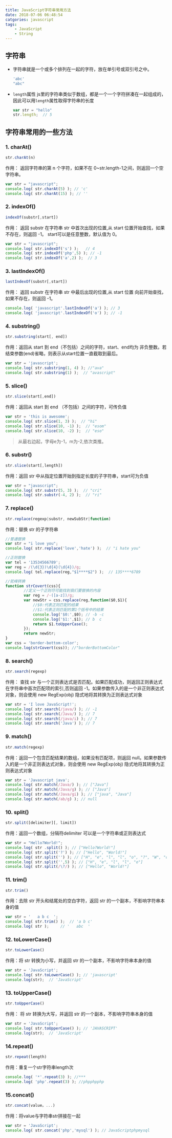 ```yaml
---
title: JavaScript字符串常用方法
date: 2018-07-06 06:48:54
catgories: javascript
tags: 
	- JavaScript
	- String
---
```




## 字符串

- 字符串就是一个或多个排列在一起的字符，放在单引号或双引号之中。

  ```javascript
  'abc'
  "abc"
  ```

- `length`属性
  js里的字符串类似于数组，都是一个一个字符拼凑在一起组成的，因此可以用`length`属性取得字符串的长度

  ```javascript
  var str = "hello"
  str.length;  // 5
  ```

## 字符串常用的一些方法

### 1. charAt()

```javascript
str.charAt(n)
```

作用： 返回字符串的第 n 个字符，如果不在 0~str.length-1之间，则返回一个空字符串。

```javascript
var str = "javascript";
console.log( str.charAt(5) ); // 'c'
console.log( str.charAt(15) ); // ''
```

### 2. indexOf()

```javascript
indexOf(substr[,start])
```

作用： 返回 substr 在字符串 str 中首次出现的位置,从 start 位置开始查找，如果不存在，则返回 -1。 
start可以是任意整数，默认值为 0。 

```javascript
var str = "javascript";
console.log( str.indexOf('s') );   // 4
console.log( str.indexOf('php',5) ); // -1
console.log( str.indexOf('a',2) );  // 3
```

### 3. lastIndexOf()

```javascript
lastIndexOf(substr[,start])
```

作用： 返回 substr 在字符串 str 中最后出现的位置,从 start 位置 向前开始查找，如果不存在，则返回 -1。

```javascript
console.log( 'javascript'.lastIndexOf('a') ); // 3
console.log( 'javascript'.lastIndexOf('o') ); // -1
```

### 4. substring()

```javascript
str.substring(start[, end])
```

作用：返回从 start 到 end（不包括）之间的字符，start、end均为 非负整数。若结束参数(end)省略，则表示从start位置一直截取到最后。

```javascript
var str = 'javascript';
console.log( str.substring(1, 4) ); //"ava"
console.log( str.substring(1) );  // "avascript"
```

### 5. slice()

```javascript
str.slice(start[,end])
```

作用：返回从 start 到 end （不包括）之间的字符，可传负值

```javascript
var str = 'this is awesome';
console.log( str.slice(1, 3) );  // "hi"
console.log( str.slice(10, -1) );  // "esom"
console.log( str.slice(10, -2) );  // "eso"
```

> 从最右边起，字母e为-1，m为-2,依次类推。

### 6. substr()

```javascript
str.slice(start[,length])
```

作用：返回 str 中从指定位置开始到指定长度的子字符串，start可为负值

```javascript
var str = "javascript";
console.log( str.substr(5, 3) );  // "cri"
console.log( str.substr(-4, 2) );  // "ri"
```

### 7. replace()

```javascript
str.replace(regexp|substr, newSubStr|function)
```

作用：替换 str 的子字符串

```javascript
//普通替换
var str = "i love you";
console.log( str.replace('love','hate') );  // "i hate you"

//正则替换
var tel = '13534566789'; 
var reg = /(\d{3})\d{4}(\d{4})/g;
console.log( tel.replace(reg,"$1****$2") );  // 135****6789

//驼峰转换
function strCovert(css){
		//定义一个正则尽可能找到我们要替换的内容
		var reg = /-([a-z])/g;
		var newStr = css.replace(reg,function($0,$1){
			//$0:代表正则匹配的结果
			//$1:代表正则匹配的第1个括号中的结果
			console.log('$0:',$0); // -b -c 
  			console.log('$1:',$1); // b  c 
			return $1.toUpperCase();
		});
		return newStr; 
}
var css = 'border-bottom-color'; 
console.log(strCovert(css)); //"borderBottomColor" 
```



### 8. search()

```javascript
str.search(regexp)
```

作用： 查找 str 与一个正则表达式是否匹配。如果匹配成功，则返回正则表达式在字符串中首次匹配项的索引,否则返回 -1。如果参数传入的是一个非正则表达式对象，则会使用 new RegExp(obj) 隐式地将其转换为正则表达式对象

```javascript
var str = 'I love JavaScript!';
console.log( str.search(/java/) ); // -1
console.log( str.search(/Java/) ); // 7
console.log( str.search(/java/i) ); // 7
console.log( str.search('Java') ); // 7
```

### 9. match()

```javascript
str.match(regexp)
```

作用：返回一个包含匹配结果的数组，如果没有匹配项，则返回 null。如果参数传入的是一个非正则表达式对象，则会使用 new RegExp(obj) 隐式地将其转换为正则表达式对象

```javascript
var str = 'Javascript java';
console.log( str.match(/Java/) ); // ["Java"]
console.log( str.match(/Java/g) ); // ["Java"]
console.log( str.match(/Java/gi) ); // ["java", "Java"]
console.log( str.match(/ab/g) ); // null
```

### 10. split()

```javascript
str.split([delimiter][, limit])
```

作用：返回一个数组，分隔符delimiter 可以是一个字符串或正则表达式

```javascript
var str = "Hello?World!";
console.log( str .split() ); // ["Hello?World!"]
console.log( str.split('?') ); // ["Hello", "World!"]
console.log( str.split('') ); // ["H", "e", "l", "l", "o", "?", "W", "o", "r", "l", "d", "!"]
console.log( str.split('',5) ); // ["H", "e", "l", "l", "o"]
console.log( str.split(/\?/) ); // ["Hello", "World!"]
```

### 11. trim()

```javascript
str.trim()
```

作用：去除 str 开头和结尾处的空白字符，返回 str 的一个副本，不影响字符串本身的值

```javascript
var str = '   a b c  ';
console.log( str.trim() );	// 'a b c'
console.log( str ); 	// '   abc  '
```

### 12. toLowerCase()

```javascript
str.toLowerCase()
```

作用：将 str 转换为小写，并返回 str 的一个副本，不影响字符串本身的值

```javascript
var str = 'JavaScript';
console.log( str.toLowerCase() ); // 'javascript'
console.log(str);  // 'JavaScript'
```

### 13. toUpperCase()

```javascript
str.toUpperCase()
```

作用： 将 str 转换为大写，并返回 str 的一个副本，不影响字符串本身的值

```javascript
var str = 'JavaScript';
console.log( str.toUpperCase() ); // 'JAVASCRIPT'
console.log(str);  // 'JavaScript'
```

### 14.repeat()

```javascript
str.repeat(length)
```

作用：重复一个str字符串length次

```javascript
console.log( '*'.repeat(3) ); //***
console.log( 'php'.repeat(3) ); //phpphpphp
```

### 15.concat()

```javascript
str.concat(value，...)
```

作用：将value与字符串str拼接在一起

```javascript
var str = 'JavaScript';
console.log( str.concat('php','mysql') ); // JavaScriptphpmysql
```








